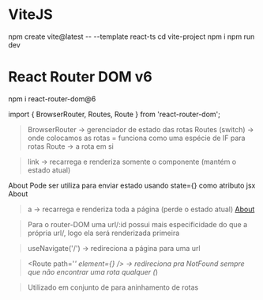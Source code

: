 # ViteJS
npm create vite@latest -- --template react-ts
cd vite-project
npm i
npm run dev

# React Router DOM v6
npm i react-router-dom@6

import { BrowserRouter, Routes, Route } from 'react-router-dom';
> BrowserRouter -> gerenciador de estado das rotas
> Routes (switch) -> onde colocamos as rotas = funciona como uma espécie de IF para rotas
> Route -> a rota em si

> link -> recarrega e renderiza somente o componente (mantém o estado atual)
<Link to="/about"> About </Link>
Pode ser utiliza para enviar estado usando state={} como atributo jsx
<Link to="/about" state={state}> About </Link>

> a -> recarrega e renderiza toda a página (perde o estado atual)
<a href="/about"> About </a>

> Para o router-DOM uma url/:id possui mais especificidade do que a própria url/, logo ela será renderizada primeira

> useNavigate('/') -> redireciona a página para uma url

> <Route path='*' element={<NotFound/>} /> -> redireciona pra NotFound sempre que não encontrar uma rota qualquer (*)

> <Outlet/> Utilizado em conjunto de <Route /> para aninhamento de rotas